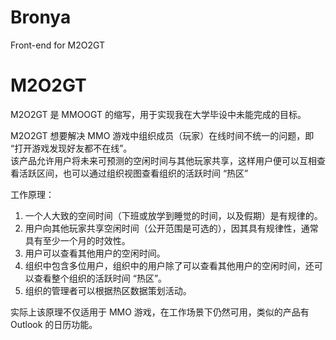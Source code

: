 # Bronya
Front-end for M2O2GT

# M2O2GT
M2O2GT 是 MMOOGT 的缩写，用于实现我在大学毕设中未能完成的目标。

M2O2GT 想要解决 MMO 游戏中组织成员（玩家）在线时间不统一的问题，即 “打开游戏发现好友都不在线”。  
该产品允许用户将未来可预测的空闲时间与其他玩家共享，这样用户便可以互相查看活跃区间，也可以通过组织视图查看组织的活跃时间 “热区”

工作原理：
1. 一个人大致的空间时间（下班或放学到睡觉的时间，以及假期）是有规律的。
2. 用户向其他玩家共享空闲时间（公开范围是可选的），因其具有规律性，通常具有至少一个月的时效性。
3. 用户可以查看其他用户的空闲时间。
4. 组织中包含多位用户，组织中的用户除了可以查看其他用户的空闲时间，还可以查看整个组织的活跃时间 “热区”。
5. 组织的管理者可以根据热区数据策划活动。

实际上该原理不仅适用于 MMO 游戏，在工作场景下仍然可用，类似的产品有 Outlook 的日历功能。
